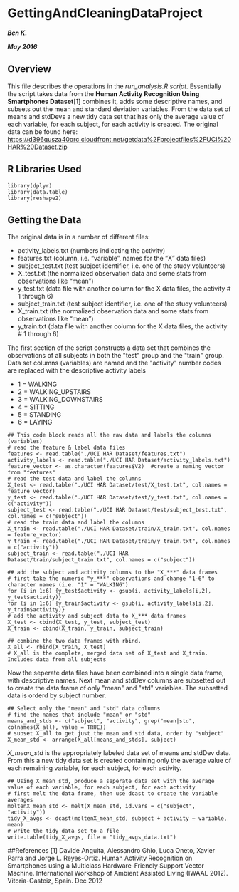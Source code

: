 # GettingAndCleaningDataProject
**_Ben K._**

**_May 2016_**
## Overview
This file describes the operations in the *run_analysis.R script*. Essentially the script takes data from the **Human Activity Recognition Using Smartphones Dataset**[1] combines it, adds some descriptive names, and subsets out the mean and standard deviation variables. From the data set of means and stdDevs a new tidy data set that has only the average value of each variable, for each subject, for each activity is created. 
The original data can be found here:
https://d396qusza40orc.cloudfront.net/getdata%2Fprojectfiles%2FUCI%20HAR%20Dataset.zip

## R Libraries Used
```
library(dplyr)
library(data.table)
library(reshape2)
```

## Getting the Data
The original data is in a number of different files:
* activity_labels.txt     (numbers indicating the activity)
* features.txt               (column, i.e. “variable”, names for the “X” data files)
* subject_test.txt        (test subject identifier, i.e. one of the study volunteers)
* X_test.txt                  (the normalized observation data and some stats from observations like “mean”)
* y_test.txt                  (data file with another column for the X data files, the activity # 1 through 6)
* subject_train.txt       (test subject identifier, i.e. one of the study volunteers)
* X_train.txt                 (the normalized observation data and some stats from observations like “mean”)
* y_train.txt                 (data file with another column for the X data files, the activity # 1 through 6)

The first section of the script constructs a data set that combines the observations of all subjects in both the "test" group and the "train" group. Data set columns (variables) are named and the "activity" number codes are replaced with the descriptive activity labels
* 1 = WALKING
* 2 = WALKING_UPSTAIRS
* 3 = WALKING_DOWNSTAIRS
* 4 = SITTING
* 5 = STANDING
* 6 = LAYING
```
## This code block reads all the raw data and labels the columns (variables)
# read the feature & label data files
features <- read.table("./UCI HAR Dataset/features.txt")
activity_labels <- read.table("./UCI HAR Dataset/activity_labels.txt") 
feature_vector <- as.character(features$V2)  #create a naming vector from "features"
# read the test data and label the columns
X_test <- read.table("./UCI HAR Dataset/test/X_test.txt", col.names = feature_vector)
y_test <- read.table("./UCI HAR Dataset/test/y_test.txt", col.names = c("activity"))
subject_test <- read.table("./UCI HAR Dataset/test/subject_test.txt", col.names = c("subject"))
# read the train data and label the columns
X_train <- read.table("./UCI HAR Dataset/train/X_train.txt", col.names = feature_vector)
y_train <- read.table("./UCI HAR Dataset/train/y_train.txt", col.names = c("activity"))
subject_train <- read.table("./UCI HAR Dataset/train/subject_train.txt", col.names = c("subject"))

## add the subject and activity columns to the "X_***" data frames
# first take the numeric "y_***" observations and change "1-6" to character names (i.e. "1" = "WALKING")
for (i in 1:6) {y_test$activity <- gsub(i, activity_labels[i,2], y_test$activity)}
for (i in 1:6) {y_train$activity <- gsub(i, activity_labels[i,2], y_train$activity)}
# add the activity and subject data to X_*** data frames
X_test <- cbind(X_test, y_test, subject_test)
X_train <- cbind(X_train, y_train, subject_train)

## combine the two data frames with rbind.
X_all <- rbind(X_train, X_test) 
# X_all is the complete, merged data set of X_test and X_train. Includes data from all subjects
```
Now the seperate data files have been combined into a single data frame, with descriptive names.  Next mean and stdDev columns are subsetted out to create the data frame of only "mean" and "std" variables.  The subsetted data is orderd by subject number.
```
## Select only the "mean" and "std" data columns
# find the names that include "mean" or "std"
means_and_stds <- c("subject", "activity", grep("mean|std", colnames(X_all), value = TRUE))
# subset X_all to get just the mean and std data, order by "subject"
X_mean_std <- arrange(X_all[means_and_stds], subject)
```
*X_mean_std* is the appropriately labeled data set of means and stdDev data. From this a new tidy data set is created containing only the average value of each remaining variable, for each subject, for each activity.
```
## Using X_mean_std, produce a seperate data set with the average value of each variable, for each subject, for each activity
# first melt the data frame, then use dcast to create the variable averages
moltenX_mean_std <- melt(X_mean_std, id.vars = c("subject", "activity"))
tidy_X_avgs <- dcast(moltenX_mean_std, subject + activity ~ variable, mean)
# write the tidy data set to a file
write.table(tidy_X_avgs, file = "tidy_avgs_data.txt")
```

##References
[1] Davide Anguita, Alessandro Ghio, Luca Oneto, Xavier Parra and Jorge L. Reyes-Ortiz. Human Activity Recognition on Smartphones using a Multiclass Hardware-Friendly Support Vector Machine. International Workshop of Ambient Assisted Living (IWAAL 2012). Vitoria-Gasteiz, Spain. Dec 2012
